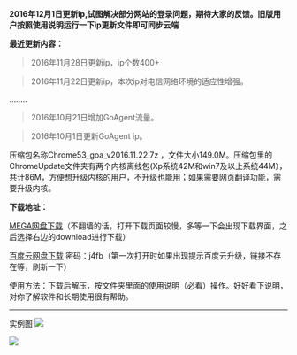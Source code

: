 **2016年12月1日更新ip,试图解决部分网站的登录问题，期待大家的反馈。旧版用户按照使用说明运行一下ip更新文件即可同步云端**

**最近更新内容：**

> 2016年11月28日更新ip，ip个数400+

> 2016年11月22日更新ip，本次ip对电信网络环境的适应性增强。

........

> 2016年10月21日增加GoAgent流量。

> 2016年10月1日更新GoAgent ip。


压缩包名称Chrome53_goa_v2016.11.22.7z ，文件大小149.0M。压缩包里的ChromeUpdate文件夹有两个内核离线包(Xp系统42M和win7及以上系统44M），共计86M，方便想升级内核的用户，不升级也能用；如果需要网页翻译功能，需要升级内核。


**下载地址：**

[MEGA网盘下载](https://mega.nz/#!8kAiTLQL!SFUHJcn-yZ5g2oXVounavJTLEsCGrG9_4agCuQXxBxo)（不翻墙的话，打开下载页面较慢，多等一下会出现下载界面，之后选择右边的download进行下载）

[百度云网盘下载](http://pan.baidu.com/s/1qYpkvrI) 密码：j4fb（第一次打开时如果出现提示百度云升级，链接不存在等，刷新一下）


使用方法：下载后解压，按文件夹里面的使用说明（必看）操作。好好看下说明，对你了解软件和长期使用很有帮助。

***
实例图
![](https://raw.githubusercontent.com/Alvin9999/pac2/master/goagent综合版使用1.png)

![](https://raw.githubusercontent.com/Alvin9999/pac2/master/GOA1.png)